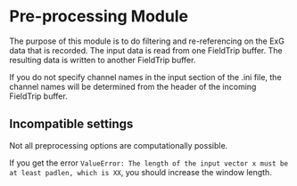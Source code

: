 # Pre-processing Module

The purpose of this module is to do filtering and re-referencing on the ExG data that is recorded.  The input data is read from one FieldTrip buffer. The resulting data is written to another FieldTrip buffer.

If you do not specify channel names in the input section of the .ini file, the channel names will be determined from the header of the incoming FieldTrip buffer.

## Incompatible settings

Not all preprocessing options are computationally possible.

If you get the error `ValueError: The length of the input vector x must be at least padlen, which is XX`, you should increase the window length.
